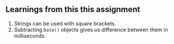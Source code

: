 ## Learnings from this this assignment

1. Strings can be used with square brackets.
2. Subtracting `Date()` objects gives us difference between them in milliseconds.